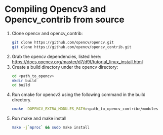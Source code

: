# Compiling Opencv3 and Opencv_contrib from source

1. Clone opencv and opencv_contrib:
    ```bash
    git clone https://github.com/opencv/opencv.git
    git clone https://github.com/opencv/opencv_contrib.git
    ```
1. Grab the opencv dependencies, listed here:
    https://docs.opencv.org/master/d7/d9f/tutorial_linux_install.html
1. Create a build directory under the opencv directory:
    ```bash
    cd <path_to_opencv>
    mkdir build
    cd build
    ```
1. Run cmake for opencv3 using the following command in the build directory.
    ```bash
    cmake -DOPENCV_EXTRA_MODULES_PATH=<path_to_opencv_contrib>/modules -DOPENCV_ENABLE_NONFREE=ON ..
    ```
1. Run make and make install
    ```bash
    make -j`nproc` && sudo make install
    ```
